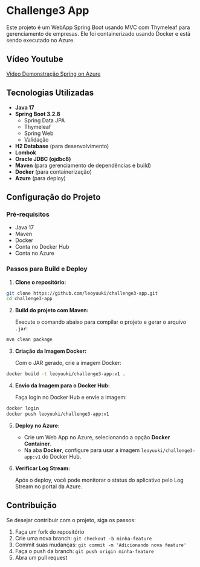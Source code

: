 # Challenge3 App

Este projeto é um WebApp Spring Boot usando MVC com Thymeleaf para gerenciamento de empresas. Ele foi containerizado usando Docker e está sendo executado no Azure.

## Vídeo Youtube
[Video Demonstração Spring on Azure](https://youtu.be/WgJezOZBIFg)


## Tecnologias Utilizadas

- **Java 17**
- **Spring Boot 3.2.8**
  - Spring Data JPA
  - Thymeleaf
  - Spring Web
  - Validação
- **H2 Database** (para desenvolvimento)
- **Lombok**
- **Oracle JDBC (ojdbc8)**
- **Maven** (para gerenciamento de dependências e build)
- **Docker** (para containerização)
- **Azure** (para deploy)

## Configuração do Projeto

### Pré-requisitos

- Java 17
- Maven
- Docker
- Conta no Docker Hub
- Conta no Azure

### Passos para Build e Deploy

1. **Clone o repositório:**

````bash
git clone https://github.com/leoyuuki/challenge3-app.git
cd challenge3-app
````

2. **Build do projeto com Maven:**

   Execute o comando abaixo para compilar o projeto e gerar o arquivo `.jar`:

````bash
mvn clean package
````

3. **Criação da Imagem Docker:**

   Com o JAR gerado, crie a imagem Docker:

````bash
docker build -t leoyuuki/challenge3-app:v1 .
````

4. **Envio da Imagem para o Docker Hub:**

   Faça login no Docker Hub e envie a imagem:

````bash
docker login
docker push leoyuuki/challenge3-app:v1
````

5. **Deploy no Azure:**

   - Crie um Web App no Azure, selecionando a opção **Docker Container**.
   - Na aba **Docker**, configure para usar a imagem `leoyuuki/challenge3-app:v1` do Docker Hub.

6. **Verificar Log Stream:**

   Após o deploy, você pode monitorar o status do aplicativo pelo Log Stream no portal da Azure.

## Contribuição

Se desejar contribuir com o projeto, siga os passos:

1. Faça um fork do repositório
2. Crie uma nova branch: `git checkout -b minha-feature`
3. Commit suas mudanças: `git commit -m 'Adicionando nova feature'`
4. Faça o push da branch: `git push origin minha-feature`
5. Abra um pull request


